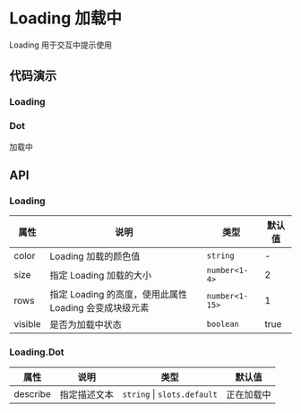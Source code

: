 # Loading 加载中

Loading 用于交互中提示使用

## 代码演示

### Loading

<demo title="加载中">
  <lu-loading></lu-loading>
</demo>

<demo title="自定义颜色">
  <lu-loading color="#000"></lu-loading>
</demo>

<demo title="指定大小">
  <lu-loading :size="4"></lu-loading>
</demo>

<demo title="块级元素，指定高度">
  <lu-loading :rows="5"></lu-loading>
</demo>

<demo title="3s后关闭" src="./demo/demo1.vue"></demo>

### Dot

<demo title="默认">
  <lu-loading-dot></lu-loading-dot>
</demo>

<demo title="指定加载文字">
  <lu-loading-dot describe="加载中"></lu-loading-dot>
</demo>

<demo title="插槽方式使用" describe="如果存在插槽和describe属性默认使用describe属性">
  <lu-loading-dot>加载中</lu-loading-dot>
</demo>

## API

### Loading

| 属性    | 说明                                                   | 类型           | 默认值 |
| ------- | ------------------------------------------------------ | -------------- | ------ |
| color   | Loading 加载的颜色值                                   | `string`       | -      |
| size    | 指定 Loading 加载的大小                                | `number<1-4>`  | 2      |
| rows    | 指定 Loading 的高度，使用此属性 Loading 会变成块级元素 | `number<1-15>` | 1      |
| visible | 是否为加载中状态                                       | `boolean`      | true   |

### Loading.Dot

| 属性     | 说明         | 类型                        | 默认值     |
| -------- | ------------ | --------------------------- | ---------- |
| describe | 指定描述文本 | `string` \| `slots.default` | 正在加载中 |
